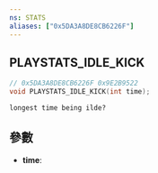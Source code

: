 ```yaml
---
ns: STATS
aliases: ["0x5DA3A8DE8CB6226F"]
---
```

## PLAYSTATS_IDLE_KICK

```c
// 0x5DA3A8DE8CB6226F 0x9E2B9522
void PLAYSTATS_IDLE_KICK(int time);
```

```
longest time being ilde?  
```

## 參數
* **time**: 

